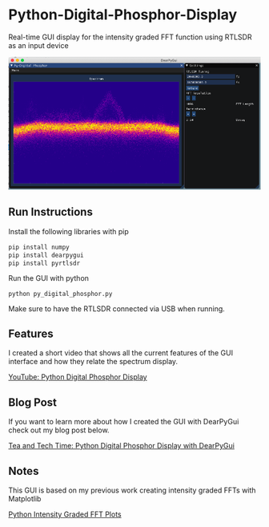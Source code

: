 # Python-Digital-Phosphor-Display
Real-time GUI display for the intensity graded FFT function using RTLSDR as an input device

![](images/py_digital_phosphor_gui.png)

## Run Instructions

Install the following libraries with pip
```
pip install numpy
pip install dearpygui
pip install pyrtlsdr
``` 
Run the GUI with python

```
python py_digital_phosphor.py
```

Make sure to have the RTLSDR connected via USB when running.

## Features

I created a short video that shows all the current features of the GUI interface and how they relate the spectrum display.

[YouTube: Python Digital Phosphor Display](https://youtu.be/GPoQYTfQMxw)


## Blog Post

If you want to learn more about how I created the GUI with DearPyGui check out my blog post below.

[Tea and Tech Time: Python Digital Phosphor Display with DearPyGui](https://teaandtechtime.com/python-digital-phosphor-display-with-dearpygui/)

## Notes
This GUI is based on my previous work creating intensity graded FFTs with Matplotlib

[Python Intensity Graded FFT Plots](https://github.com/Tschucker/Python-Intensity-Graded-FFT)
